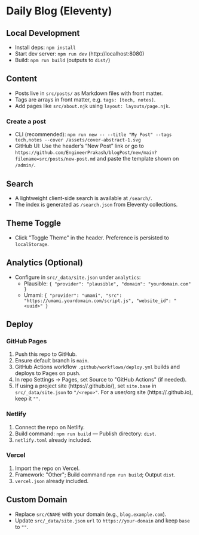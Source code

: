 # Daily Blog (Eleventy)

## Local Development

- Install deps: `npm install`
- Start dev server: `npm run dev` (http://localhost:8080)
- Build: `npm run build` (outputs to `dist/`)

## Content

- Posts live in `src/posts/` as Markdown files with front matter.
- Tags are arrays in front matter, e.g. `tags: [tech, notes]`.
- Add pages like `src/about.njk` using `layout: layouts/page.njk`.

### Create a post

- CLI (recommended): `npm run new -- --title "My Post" --tags tech,notes --cover /assets/cover-abstract-1.svg`
- GitHub UI: Use the header’s “New Post” link or go to `https://github.com/EngineerPrakash/blogPost/new/main?filename=src/posts/new-post.md` and paste the template shown on `/admin/`.

## Search

- A lightweight client-side search is available at `/search/`.
- The index is generated as `/search.json` from Eleventy collections.

## Theme Toggle

- Click "Toggle Theme" in the header. Preference is persisted to `localStorage`.

## Analytics (Optional)

- Configure in `src/_data/site.json` under `analytics`:
  - Plausible: `{ "provider": "plausible", "domain": "yourdomain.com" }`
  - Umami: `{ "provider": "umami", "src": "https://umami.yourdomain.com/script.js", "website_id": "<uuid>" }`

## Deploy

### GitHub Pages

1. Push this repo to GitHub.
2. Ensure default branch is `main`.
3. GitHub Actions workflow `.github/workflows/deploy.yml` builds and deploys to Pages on push.
4. In repo Settings → Pages, set Source to "GitHub Actions" (if needed).
5. If using a project site (https://<user>.github.io/<repo>), set `site.base` in `src/_data/site.json` to `"/<repo>"`. For a user/org site (https://<user>.github.io), keep it `""`.

### Netlify

1. Connect the repo on Netlify.
2. Build command: `npm run build` — Publish directory: `dist`.
3. `netlify.toml` already included.

### Vercel

1. Import the repo on Vercel.
2. Framework: "Other"; Build command `npm run build`; Output `dist`.
3. `vercel.json` already included.

## Custom Domain

- Replace `src/CNAME` with your domain (e.g., `blog.example.com`).
- Update `src/_data/site.json` `url` to `https://your-domain` and keep `base` to `""`.
